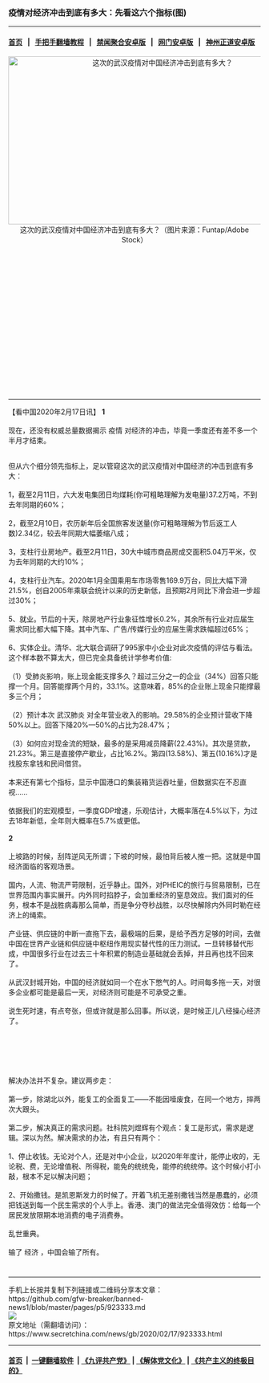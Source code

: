 ### 疫情对经济冲击到底有多大：先看这六个指标(图)
------------------------

#### [首页](https://github.com/gfw-breaker/banned-news1/blob/master/README.md) &nbsp;&nbsp;|&nbsp;&nbsp; [手把手翻墙教程](https://github.com/gfw-breaker/guides/wiki) &nbsp;&nbsp;|&nbsp;&nbsp; [禁闻聚合安卓版](https://github.com/gfw-breaker/bn-android) &nbsp;&nbsp;|&nbsp;&nbsp; [网门安卓版](https://github.com/oGate2/oGate) &nbsp;&nbsp;|&nbsp;&nbsp; [神州正道安卓版](https://github.com/SzzdOgate/update) 



<div class="article_right" style="fone-color:#000">
 <p style="text-align:center">
  <img alt="这次的武汉疫情对中国经济冲击到底有多大？" src="https://img3.secretchina.com/pic/2020/2-11/p2624771a958444318-sss.jpg" style="height:335px; width:600px"/>
  <br>
   这次的武汉疫情对中国经济冲击到底有多大？（图片来源：Funtap/Adobe Stock）
   <span id="hideid" name="hideid" style="color:red;display:none;">
    <span href="https://www.secretchina.com">
    </span>
   </span>
  </br>
 </p>
 <div id="txt-mid1-t21-2017">
  <ins class="adsbygoogle" data-ad-client="ca-pub-1276641434651360" data-ad-slot="2451032099" style="display:inline-block;width:336px;height:280px">
  </ins>
  

---


  </div>
 </div>
 <p>
  【看中国2020年2月17日讯】
  <strong>
   1
  </strong>
  <br>
   <br>
    现在，还没有权威总量数据揭示
    <span href="https://www.secretchina.com/news/gb/tag/疫情" target="_blank">
     疫情
    </span>
    对经济的冲击，毕竟一季度还有差不多一个半月才结束。
    <span id="hideid" name="hideid" style="color:red;display:none;">
     <span href="https://www.secretchina.com">
     </span>
    </span>
   </br>
  </br>
 </p>
 <p>
  但从六个细分领先指标上，足以管窥这次的武汉疫情对中国经济的冲击到底有多大：
  <br>
   <br>
    1，截至2月11日，六大发电集团日均煤耗(你可粗略理解为发电量)37.2万吨，不到去年同期的60%；
    <br>
     <br>
      2，截至2月10日，农历新年后全国旅客发送量(你可粗略理解为节后返工人数)2.34亿，较去年同期大幅萎缩八成；
      <br>
       <br>
        3，支柱行业房地产。截至2月11日，30大中城市商品房成交面积5.04万平米，仅为去年同期的大约10%；
        <br/>
        <br/>
        4，支柱行业汽车。2020年1月全国乘用车市场零售169.9万台，同比大幅下滑21.5%，创自2005年乘联会统计以来的历史新低，且预期2月同比下滑会进一步超过30%；
        <br/>
        <br/>
        5、就业。节后的十天，除房地产行业象征性增长0.2%，其余所有行业对应届生需求同比都大幅下降。其中汽车、广告/传媒行业的应届生需求跌幅超过65%；
        <br/>
        <br/>
        6、实体企业。清华、北大联合调研了995家中小企业对此次疫情的评估与看法。这个样本数不算太大，但已完全具备统计学参考价值:
        <br/>
        <br/>
        （1）受肺炎影响，账上现金能支撑多久？超过三分之一的企业（34%）回答只能撑一个月。回答能撑两个月的，33.1%。这意味着，85%的企业账上现金只能撑最多三个月；
        <br/>
        <br/>
        （2）预计本次
        <span href="https://www.secretchina.com/news/gb/tag/武汉肺炎" target="_blank">
         武汉肺炎
        </span>
        对全年营业收入的影响。29.58%的企业预计营收下降50%以上。回答下降20%—50%的占比为28.47%；
        <br/>
        <br/>
        （3）如何应对现金流的短缺，最多的是采用减员降薪(22.43%)。其次是贷款，21.23%。第三是直接停产歇业，占比16.2%。第四(13.58%)、第五(10.16%)才是找股东拿钱和民间借贷。
        <br/>
        <br/>
        本来还有第七个指标，显示中国港口的集装箱货运吞吐量，但数据实在不忍直视……
        <br/>
        <br/>
        依据我们的宏观模型，一季度GDP增速，乐观估计，大概率落在4.5%以下，为过去18年新低，全年则大概率在5.7%或更低。
        <br/>
        <br/>
        <strong>
         2
        </strong>
        <br/>
        <br/>
        上坡路的时候，刮阵逆风无所谓；下坡的时候，最怕背后被人推一把。这就是中国经济面临的客观场景。
        <br/>
        <br/>
        国内，人流、物流严苛限制，近乎静止。国外，对PHEIC的旅行与贸易限制，已在世界范围内事实展开。内外同时掐脖子，会加重经济的窒息效应。我们面对的任务，根本不是战胜病毒那么简单，而是争分夺秒战胜，以尽快解除内外同时勒在经济上的绳索。
        <br/>
        <br/>
        产业链、供应链的中断一直拖下去，最极端的后果，是给予西方足够的时间，去做中国在世界产业链和供应链中枢纽作用现实替代性的压力测试。一旦转移替代形成，中国很多行业在过去三十年积累的制造业基础就会丢掉，并且再也找不回来了。
        <br/>
        <br/>
        从武汉封城开始，中国的经济就如同一个在水下憋气的人。时间每多拖一天，对很多企业都可能是最后一天，对经济则可能是不可承受之重。
        <br/>
        <br/>
        说生死时速，有点夸张，但或许就是那么回事。所以说，是时候正儿八经操心经济了。
       </br>
      </br>
     </br>
    </br>
   </br>
  </br>
 </p>
 <p>
  解决办法并不复杂。建议两步走：
  <br/>
  <br/>
  第一步，除湖北以外，能复工的全面复工——不能因噎废食，在同一个地方，摔两次大跟头。
  <br/>
  <br/>
  第二步，解决真正的需求问题。社科院刘煜辉有个观点：复工是形式，需求是逻辑。深以为然。解决需求的办法，有且只有两个：
  <br/>
  <br/>
  1、停止收钱。无论对个人，还是对中小企业，以2020年年度计，能停止收的，无论税、费，无论增值税、所得税，能免的统统免，能停的统统停。这个时候小打小敲，根本不足以解决问题；
  <br/>
  <br/>
  2、开始撒钱。是凯恩斯发力的时候了。开着飞机无差别撒钱当然是愚蠢的，必须把钱送到每一个民生需求的个人手上。香港、澳门的做法完全值得效仿：给每一个居民发放限期本地消费的电子消费券。
  <br/>
  <br/>
  乱世重典。
  <br/>
  <br/>
  输了
  <span href="https://www.secretchina.com/news/gb/tag/经济" target="_blank">
   经济
  </span>
  ，中国会输了所有。
  <center>
   <div>
    <div id="txt-mid2-t22-2017" style="display: block;  max-height: 351px;  overflow: hidden;">
     <div id="SC-21xxx">
     </div>
     <ins class="adsbygoogle" data-ad-client="ca-pub-1276641434651360" data-ad-format="auto" data-ad-slot="4301710469" data-full-width-responsive="true" style="display:block">
     </ins>
    </div>
   </div>
  </center>
  <div style="padding-top:12px;">
  </div>
 </p>
</div>

<hr/>
手机上长按并复制下列链接或二维码分享本文章：<br/>
https://github.com/gfw-breaker/banned-news1/blob/master/pages/p5/923333.md <br/>
<a href='https://github.com/gfw-breaker/banned-news1/blob/master/pages/p5/923333.md'><img src='https://github.com/gfw-breaker/banned-news1/blob/master/pages/p5/923333.md.png'/></a> <br/>
原文地址（需翻墙访问）：https://www.secretchina.com/news/gb/2020/02/17/923333.html


------------------------
#### [首页](https://github.com/gfw-breaker/banned-news1/blob/master/README.md) &nbsp;|&nbsp; [一键翻墙软件](https://github.com/gfw-breaker/nogfw/blob/master/README.md) &nbsp;| [《九评共产党》](https://github.com/gfw-breaker/9ping.md/blob/master/README.md#九评之一评共产党是什么) | [《解体党文化》](https://github.com/gfw-breaker/jtdwh.md/blob/master/README.md) | [《共产主义的终极目的》](https://github.com/gfw-breaker/gczydzjmd.md/blob/master/README.md)


<img src='http://gfw-breaker.win/banned-news/pages/p5/923333.md' width='0px' height='0px'/>